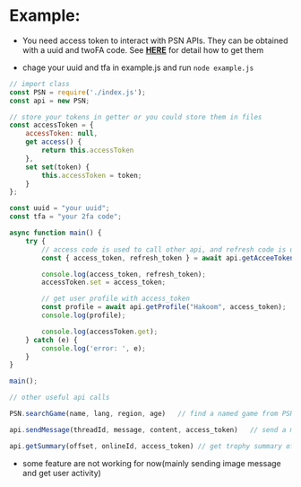 # Example:

- You need access token to interact with PSN APIs. They can be obtained with a uuid and twoFA code. See [**HERE**](https://tusticles.com/psn-php/first_login.html) for detail how to get them

- chage your uuid and tfa in example.js and run
`node example.js`


```javascript
// import class
const PSN = require('./index.js');
const api = new PSN;

// store your tokens in getter or you could store them in files
const accessToken = {
    accessToken: null,
    get access() {
        return this.accessToken
    },
    set set(token) {
        this.accessToken = token;
    }
};

const uuid = "your uuid";
const tfa = "your 2fa code";

async function main() {
    try {
        // access code is used to call other api, and refresh code is used to get new access_token when it's expired
        const { access_token, refresh_token } = await api.getAcceeToken(uuid, tfa);

        console.log(access_token, refresh_token);
        accessToken.set = access_token;

        // get user profile with access_token
        const profile = await api.getProfile("Hakoom", access_token);
        console.log(profile);

        console.log(accessToken.get);
    } catch (e) {
        console.log('error: ', e);
    }
}

main();
 ```

```javascript
// other useful api calls

PSN.searchGame(name, lang, region, age)   // find a named game from PSN store

api.sendMessage(threadId, message, content, access_token)   // send a message to an PSN user(the target user must have a according privacy setting)

api.getSummary(offset, onlineId, access_token) // get trophy summary of a given PSN user

 ```


- some feature are not working for now(mainly sending image message and get user activity)